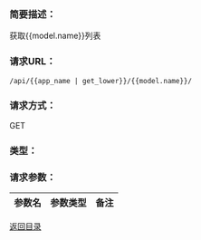 ### **简要描述：**

获取{{model.name}}列表

### **请求URL：**

`/api/{{app_name | get_lower}}/{{model.name}}/`

### **请求方式：**

GET

### **类型：**

### **请求参数：**

|参数名|参数类型|备注|
|:--|:--|:--|

[返回目录](../base.md)